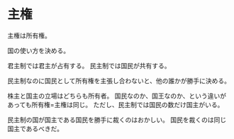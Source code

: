 # 主権

主権は所有権。

国の使い方を決める。

君主制では君主が占有する。
民主制では国民が共有する。

民主制なのに国民として所有権を主張し合わないと、他の誰かが勝手に決める。

株主と国主の立場はどちらも所有者。
国民なのか、国王なのか、という違いがあっても所有権=主権は同じ。
ただし、民主制では国民の数だけ国主がいる。

民主制の国が国主である国民を勝手に裁くのはおかしい。
国民を裁くのは同じ国主であるべきだ。

